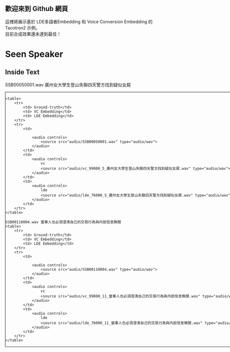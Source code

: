 ## 歡迎來到 Github 網頁

這裡將展示基於 LDE多語者Embedding 和 Voice Conversion Embedding 的 Tacotron2 示例。<br>
目前合成效果還未達到最佳！

# Seen Speaker
## Inside Text
SSB00050001.wav 廣州女大學生登山失聯四天警方找到疑似女屍
<div style="border:1px black solid;width:1002px;">
    
    <table>
        <tr>
            <td> Ground-truth</td>
            <td> VC Embedding</td>
            <td> LDE Embedding</td>
        </tr>
        <tr>
            <td>
                
                <audio controls>
                    <source src="audio/SSB00050001.wav" type="audio/wav">
                </audio>
            </td>
            <td>
                <audio controls>
                    vc
                    <source src="audio/vc_99000_5_廣州女大學生登山失聯四天警方找到疑似女屍.wav" type="audio/wav">
                </audio> 
            </td>
            <td>
                <audio controls>
                    lde
                    <source src="audio/lde_76000_5_廣州女大學生登山失聯四天警方找到疑似女屍.wav" type="audio/wav">
                </audio>
            </td>
        </tr>
    </table>

    SSB00110004.wav 當事人也必須澄清自己的交易行為與内部信息無關    
    <table>
        <tr>
            <td> Ground-truth</td>
            <td> VC Embedding</td>
            <td> LDE Embedding</td>
        </tr>
        <tr>
            <td>
                
                <audio controls>
                    <source src="audio/SSB00110004.wav" type="audio/wav">
                </audio>
            </td>
            <td>
                <audio controls>
                    vc
                    <source src="audio/vc_99000_11_當事人也必須澄清自己的交易行為與内部信息無關.wav" type="audio/wav">
                </audio> 
            </td>
            <td>
                <audio controls>
                    lde
                    <source src="audio/lde_76000_11_當事人也必須澄清自己的交易行為與内部信息無關.wav" type="audio/wav">
                </audio>
            </td>
        </tr>
    </table>
</div>
